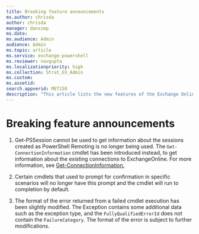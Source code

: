 ```yaml
---
title: Breaking feature announcements 
ms.author: chrisda
author: chrisda
manager: dansimp
ms.date:
ms.audience: Admin
audience: Admin
ms.topic: article
ms.service: exchange-powershell
ms.reviewer: navgupta
ms.localizationpriority: high
ms.collection: Strat_EX_Admin
ms.custom:
ms.assetid:
search.appverid: MET150
description: "This article lists the new features of the Exchange Online PowerShell V3 module."
---
```


# Breaking feature announcements

1. Get-PSSession cannot be used to get information about the sessions created as PowerShell Remoting is no longer being used. The `Get-ConnectionInformation` cmdlet has been introduced instead, to get information about the existing connections to ExchangeOnline. For more information, see [Get-ConnectionInformation.](/powershell/module/exchange/get-connectioninformation?view=exchange-ps&preserve-view=true)

2. Certain cmdlets that used to prompt for confirmation in specific scenarios will no longer have this prompt and the cmdlet will run to completion by default.

3. The format of the error returned from a failed cmdlet execution has been slightly modified. The Exception contains some additional data such as the exception type, and the `FullyQualifiedErrorId` does not contain the `FailureCategory`. The format of the error is subject to further modifications.
